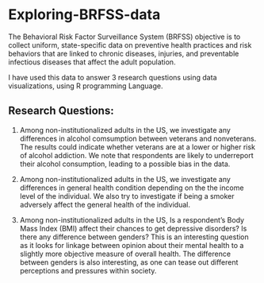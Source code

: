 # Exploring-BRFSS-data

The Behavioral Risk Factor Surveillance System (BRFSS) objective is to collect uniform, state-specific data on preventive health practices and risk behaviors that are linked to chronic diseases, injuries, and preventable infectious diseases that affect the adult population. 

I have used this data to answer 3 research questions using data visualizations, using R programming Language.

## Research Questions:

1. Among non-institutionalized adults in the US, we investigate any differences in alcohol comsumption between veterans and nonveterans. The results could indicate whether veterans are at a lower or higher risk of alcohol addiction. We note that respondents are likely to underreport their alcohol consumption, leading to a possible bias in the data.

2. Among non-institutionalized adults in the US, we investigate any differences in general health condition depending on the the income level of the individual. We also try to investigate if being a smoker adversely affect the general health of the individual.

3. Among non-institutionalized adults in the US, Is a respondent’s Body Mass Index (BMI) affect their chances to get depressive disorders? Is there any difference between genders? This is an interesting question as it looks for linkage between opinion about their mental health to a slightly more objective measure of overall health. The difference between genders is also interesting, as one can tease out different perceptions and pressures within society.
